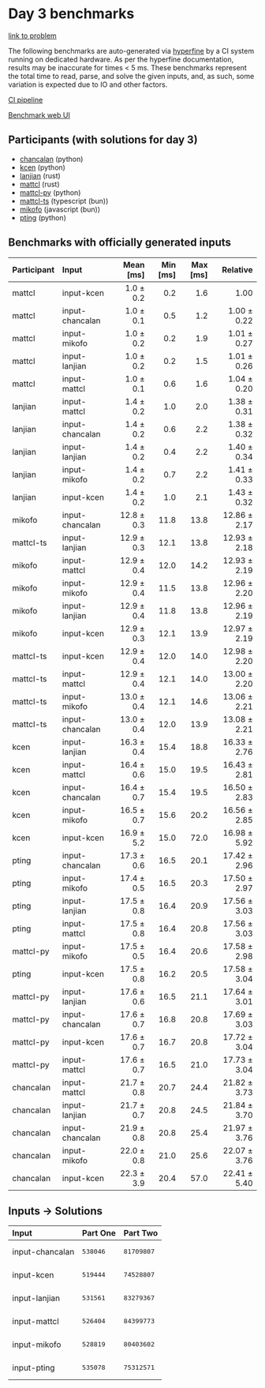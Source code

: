# Day 3 benchmarks

[link to problem](https://adventofcode.com/2023/day/3)

The following benchmarks are auto-generated via
[hyperfine](https://github.com/sharkdp/hyperfine) by a CI system running on
dedicated hardware. As per the hyperfine documentation, results may be
inaccurate for times < 5 ms. These benchmarks represent the total time to read,
parse, and solve the given inputs, and, as such, some variation is expected due
to IO and other factors.

[CI pipeline](http://ci.papercode.net:8080/teams/main/pipelines/aoc2023)

[Benchmark web UI](https://aoc.ancalagon.black)


## Participants (with solutions for day 3)

- [chancalan](https://github.com/chancalan/aoc2023) (python)
- [kcen](https://github.com/kcen/aoc2023) (python)
- [lanjian](https://github.com/lanjian/aoc-2023) (rust)
- [mattcl](https://github.com/mattcl/aoc2023) (rust)
- [mattcl-py](https://github.com/mattcl/aoc2023-py) (python)
- [mattcl-ts](https://github.com/mattcl/aoc2023-js) (typescript (bun))
- [mikofo](https://github.com/mikofo/advent-of-code-2023) (javascript (bun))
- [pting](https://github.com/pting/aoc2023) (python)


## Benchmarks with officially generated inputs

| Participant | Input | Mean [ms] | Min [ms] | Max [ms] | Relative |
|:---|:---|---:|---:|---:|---:|
| mattcl | input-kcen | 1.0 ± 0.2 | 0.2 | 1.6 | 1.00 |
| mattcl | input-chancalan | 1.0 ± 0.1 | 0.5 | 1.2 | 1.00 ± 0.22 |
| mattcl | input-mikofo | 1.0 ± 0.2 | 0.2 | 1.9 | 1.01 ± 0.27 |
| mattcl | input-lanjian | 1.0 ± 0.2 | 0.2 | 1.5 | 1.01 ± 0.26 |
| mattcl | input-mattcl | 1.0 ± 0.1 | 0.6 | 1.6 | 1.04 ± 0.20 |
| lanjian | input-mattcl | 1.4 ± 0.2 | 1.0 | 2.0 | 1.38 ± 0.31 |
| lanjian | input-chancalan | 1.4 ± 0.2 | 0.6 | 2.2 | 1.38 ± 0.32 |
| lanjian | input-lanjian | 1.4 ± 0.2 | 0.4 | 2.2 | 1.40 ± 0.34 |
| lanjian | input-mikofo | 1.4 ± 0.2 | 0.7 | 2.2 | 1.41 ± 0.33 |
| lanjian | input-kcen | 1.4 ± 0.2 | 1.0 | 2.1 | 1.43 ± 0.32 |
| mikofo | input-chancalan | 12.8 ± 0.3 | 11.8 | 13.8 | 12.86 ± 2.17 |
| mattcl-ts | input-lanjian | 12.9 ± 0.3 | 12.1 | 13.8 | 12.93 ± 2.18 |
| mikofo | input-mattcl | 12.9 ± 0.4 | 12.0 | 14.2 | 12.93 ± 2.19 |
| mikofo | input-mikofo | 12.9 ± 0.4 | 11.5 | 13.8 | 12.96 ± 2.20 |
| mikofo | input-lanjian | 12.9 ± 0.4 | 11.8 | 13.8 | 12.96 ± 2.19 |
| mikofo | input-kcen | 12.9 ± 0.3 | 12.1 | 13.9 | 12.97 ± 2.19 |
| mattcl-ts | input-kcen | 12.9 ± 0.4 | 12.0 | 14.0 | 12.98 ± 2.20 |
| mattcl-ts | input-mattcl | 12.9 ± 0.4 | 12.1 | 14.0 | 13.00 ± 2.20 |
| mattcl-ts | input-mikofo | 13.0 ± 0.4 | 12.1 | 14.6 | 13.06 ± 2.21 |
| mattcl-ts | input-chancalan | 13.0 ± 0.4 | 12.0 | 13.9 | 13.08 ± 2.21 |
| kcen | input-lanjian | 16.3 ± 0.4 | 15.4 | 18.8 | 16.33 ± 2.76 |
| kcen | input-mattcl | 16.4 ± 0.6 | 15.0 | 19.5 | 16.43 ± 2.81 |
| kcen | input-chancalan | 16.4 ± 0.7 | 15.4 | 19.5 | 16.50 ± 2.83 |
| kcen | input-mikofo | 16.5 ± 0.7 | 15.6 | 20.2 | 16.56 ± 2.85 |
| kcen | input-kcen | 16.9 ± 5.2 | 15.0 | 72.0 | 16.98 ± 5.92 |
| pting | input-chancalan | 17.3 ± 0.6 | 16.5 | 20.1 | 17.42 ± 2.96 |
| pting | input-mikofo | 17.4 ± 0.5 | 16.5 | 20.3 | 17.50 ± 2.97 |
| pting | input-lanjian | 17.5 ± 0.8 | 16.4 | 20.9 | 17.56 ± 3.03 |
| pting | input-mattcl | 17.5 ± 0.8 | 16.4 | 20.8 | 17.56 ± 3.03 |
| mattcl-py | input-mikofo | 17.5 ± 0.5 | 16.4 | 20.6 | 17.58 ± 2.98 |
| pting | input-kcen | 17.5 ± 0.8 | 16.2 | 20.5 | 17.58 ± 3.04 |
| mattcl-py | input-lanjian | 17.6 ± 0.6 | 16.5 | 21.1 | 17.64 ± 3.01 |
| mattcl-py | input-chancalan | 17.6 ± 0.7 | 16.8 | 20.8 | 17.69 ± 3.03 |
| mattcl-py | input-kcen | 17.6 ± 0.7 | 16.7 | 20.8 | 17.72 ± 3.04 |
| mattcl-py | input-mattcl | 17.6 ± 0.7 | 16.5 | 21.0 | 17.73 ± 3.04 |
| chancalan | input-mattcl | 21.7 ± 0.8 | 20.7 | 24.4 | 21.82 ± 3.73 |
| chancalan | input-lanjian | 21.7 ± 0.7 | 20.8 | 24.5 | 21.84 ± 3.70 |
| chancalan | input-chancalan | 21.9 ± 0.8 | 20.8 | 25.4 | 21.97 ± 3.76 |
| chancalan | input-mikofo | 22.0 ± 0.8 | 21.0 | 25.6 | 22.07 ± 3.76 |
| chancalan | input-kcen | 22.3 ± 3.9 | 20.4 | 57.0 | 22.41 ± 5.40 |


## Inputs -> Solutions

| Input | Part One | Part Two |
|:---|:---|:---|
|input-chancalan|<pre>538046</pre>|<pre>81709807</pre>|
|input-kcen|<pre>519444</pre>|<pre>74528807</pre>|
|input-lanjian|<pre>531561</pre>|<pre>83279367</pre>|
|input-mattcl|<pre>526404</pre>|<pre>84399773</pre>|
|input-mikofo|<pre>528819</pre>|<pre>80403602</pre>|
|input-pting|<pre>535078</pre>|<pre>75312571</pre>|